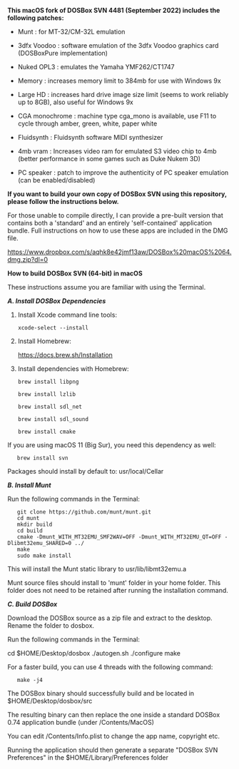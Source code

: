 **This macOS fork of DOSBox SVN 4481 (September 2022) includes the following patches:**

- Munt : for MT-32/CM-32L emulation

- 3dfx Voodoo : software emulation of the 3dfx Voodoo graphics card (DOSBoxPure implementation)

- Nuked OPL3 : emulates the Yamaha YMF262/CT1747

- Memory : increases memory limit to 384mb for use with Windows 9x

- Large HD : increases hard drive image size limit (seems to work reliably up to 8GB), also useful for Windows 9x

- CGA monochrome : machine type cga_mono is available, use F11 to cycle through amber, green, white, paper white

- Fluidsynth : Fluidsynth software MIDI synthesizer

- 4mb vram : Increases video ram for emulated S3 video chip to 4mb (better performance in some games such as Duke Nukem 3D) 

- PC speaker : patch to improve the authenticity of PC speaker emulation (can be enabled/disabled)


**If you want to build your own copy of DOSBox SVN using this repository, please follow the instructions below.**

For those unable to compile directly, I can provide a pre-built version that contains both a 'standard' and an entirely 'self-contained' application bundle. Full instructions on how to use these apps are included in the DMG file.

https://www.dropbox.com/s/aqhk8e42jmf13aw/DOSBox%20macOS%2064.dmg.zip?dl=0


**How to build DOSBox SVN (64-bit) in macOS**

These instructions assume you are familiar with using the Terminal.

_**A. Install DOSBox Dependencies**_

1. Install Xcode command line tools:

       xcode-select --install

2. Install Homebrew:

   https://docs.brew.sh/Installation

3. Install dependencies with Homebrew:

       brew install libpng

       brew install lzlib

       brew install sdl_net

       brew install sdl_sound
       
       brew install cmake

If you are using macOS 11 (Big Sur), you need this dependency as well:    

       brew install svn

Packages should install by default to: usr/local/Cellar

_**B. Install Munt**_

Run the following commands in the Terminal:

       git clone https://github.com/munt/munt.git
       cd munt
       mkdir build
       cd build
       cmake -Dmunt_WITH_MT32EMU_SMF2WAV=OFF -Dmunt_WITH_MT32EMU_QT=OFF -Dlibmt32emu_SHARED=0 ../
       make
       sudo make install

This will install the Munt static library to usr/lib/libmt32emu.a

Munt source files should install to 'munt' folder in your home folder. This folder does not need to be retained after running the installation command.

_**C. Build DOSBox**_

Download the DOSBox source as a zip file and extract to the desktop. Rename the folder to dosbox.

Run the following commands in the Terminal:

   cd $HOME/Desktop/dosbox
   ./autogen.sh
   ./configure
   make

For a faster build, you can use 4 threads with the following command:

       make -j4

The DOSBox binary should successfully build and be located in $HOME/Desktop/dosbox/src

The resulting binary can then replace the one inside a standard DOSBox 0.74 application bundle (under /Contents/MacOS)

You can edit /Contents/Info.plist to change the app name, copyright etc.

Running the application should then generate a separate "DOSBox SVN Preferences" in the $HOME/Library/Preferences folder

